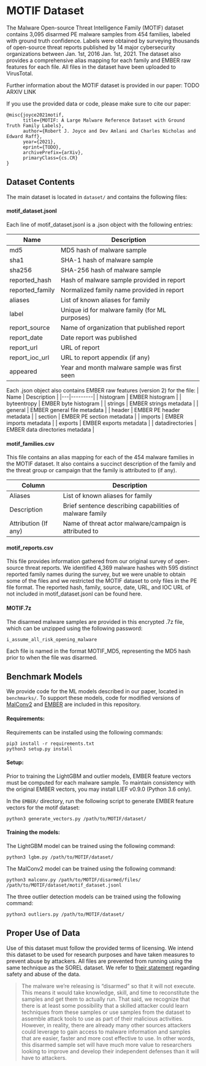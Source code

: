 # MOTIF Dataset

The Malware Open-source Threat Intelligence Family (MOTIF) dataset contains 3,095 disarmed PE malware samples from 454 families, labeled with ground truth confidence. Labels were obtained by surveying thousands of open-source threat reports published by 14 major cybersecurity organizations between Jan. 1st, 2016 Jan. 1st, 2021. The dataset also provides a comprehensive alias mapping for each family and EMBER raw features for each file. All files in the dataset have been uploaded to VirusTotal.

Further information about the MOTIF dataset is provided in our paper: TODO ARXIV LINK

If you use the provided data or code, please make sure to cite our paper:

```
@misc{joyce2021motif,
      title={MOTIF: A Large Malware Reference Dataset with Ground Truth Family Labels},
      author={Robert J. Joyce and Dev Amlani and Charles Nicholas and Edward Raff},
      year={2021},
      eprint={TODO},
      archivePrefix={arXiv},
      primaryClass={cs.CR}
}
```

## Dataset Contents

The main dataset is located in ```dataset/``` and contains the following files:

#### motif_dataset.jsonl
Each line of motif_dataset.jsonl is a .json object with the following entries:

| Name | Description |
|---|---------|
| md5 | MD5 hash of malware sample |
| sha1| SHA-1 hash of malware sample |
| sha256| SHA-256 hash of malware sample |
| reported_hash | Hash of malware sample provided in report |
| reported_family | Normalized family name provided in report |
| aliases | List of known aliases for family |
| label | Unique id for malware family (for ML purposes) |
| report_source | Name of organization that published report |
| report_date | Date report was published |
| report_url | URL of report |
| report_ioc_url | URL to report appendix (if any) |
| appeared | Year and month malware sample was first seen |

Each .json object also contains EMBER raw features (version 2) for the file:
| Name | Description |
|---|---------|
| histogram | EMBER histogram |
| byteentropy | EMBER byte histogram |
| strings | EMBER strings metadata |
| general | EMBER general file metadata |
| header | EMBER PE header metadata |
| section | EMBER PE section metadata |
| imports | EMBER imports metadata |
| exports | EMBER exports metadata |
| datadirectories | EMBER data directories metadata |

#### motif_families.csv

This file contains an alias mapping for each of the 454 malware families in the MOTIF dataset. It also contains a succinct description of the family and the threat group or campaign that the family is attributed to (if any).

| Column | Description |
|---|---------|
| Aliases | List of known aliases for family |
| Description | Brief sentence describing capabilities of malware family |
| Attribution (If any) | Name of threat actor malware/campaign is attributed to |


#### motif_reports.csv
This file provides information gathered from our original survey of open-source threat reports. We identified 4,369 malware hashes with 595 distinct reported family names during the survey, but we were unable to obtain some of the files and we restricted the MOTIF dataset to only files in the PE file format. The reported hash, family, source, date, URL, and IOC URL of  not included in motif_dataset.jsonl can be found here.

#### MOTIF.7z
The disarmed malware samples are provided in this encrypted .7z file, which can be unzipped using the following password:

```i_assume_all_risk_opening_malware```

Each file is named in the format MOTIF_MD5, representing the MD5 hash prior to when the file was disarmed.

## Benchmark Models
We provide code for the ML models described in our paper, located in ```benchmarks/```. To support these models, code for modified versions of [MalConv2](https://github.com/NeuromorphicComputationResearchProgram/MalConv2) and [EMBER](https://github.com/elastic/ember) are included in this repository.

#### Requirements:
Requirements can be installed using the following commands:
```
pip3 install -r requirements.txt
python3 setup.py install
```

#### Setup:
Prior to training the LightGBM and outlier models, EMBER feature vectors must be computed for each malware sample. To maintain consistency with the original EMBER vectors, you may install LIEF v0.9.0 (Python 3.6 only).

In the ```EMBER/``` directory, run the following script to generate EMBER feature vectors for the motif dataset:

```python3 generate_vectors.py /path/to/MOTIF/dataset/```

#### Training the models:
The LightGBM model can be trained using the following command:

```python3 lgbm.py /path/to/MOTIF/dataset/```

The MalConv2 model can be trained using the following command:

```python3 malconv.py /path/to/MOTIF/disarmed/files/ /path/to/MOTIF/dataset/motif_dataset.jsonl```

The three outlier detection models can be trained using the following command:

```python3 outliers.py /path/to/MOTIF/dataset/```

## Proper Use of Data

Use of this dataset must follow the provided terms of licensing. We intend this dataset to be used for research purposes and have taken measures to prevent abuse by attackers. All files are prevented from running using the same technique as the SOREL dataset. We refer to [their statement](https://ai.sophos.com/2020/12/14/sophos-reversinglabs-sorel-20-million-sample-malware-dataset/) regarding safety and abuse of the data.

> The malware we’re releasing is “disarmed” so that it will not execute. This means it would take knowledge, skill, and time to reconstitute the samples and get them to actually run. That said, we recognize that there is at least some possibility that a skilled attacker could learn techniques from these samples or use samples from the dataset to assemble attack tools to use as part of their malicious activities. However, in reality, there are already many other sources attackers could leverage to gain access to malware information and samples that are easier, faster and more cost effective to use. In other words, this disarmed sample set will have much more value to researchers looking to improve and develop their independent defenses than it will have to attackers.
